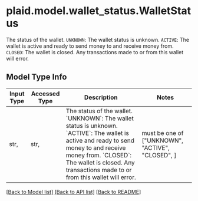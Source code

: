 # plaid.model.wallet_status.WalletStatus

The status of the wallet.  `UNKNOWN`: The wallet status is unknown.  `ACTIVE`: The wallet is active and ready to send money to and receive money from.  `CLOSED`: The wallet is closed. Any transactions made to or from this wallet will error.

## Model Type Info
Input Type | Accessed Type | Description | Notes
------------ | ------------- | ------------- | -------------
str,  | str,  | The status of the wallet.  &#x60;UNKNOWN&#x60;: The wallet status is unknown.  &#x60;ACTIVE&#x60;: The wallet is active and ready to send money to and receive money from.  &#x60;CLOSED&#x60;: The wallet is closed. Any transactions made to or from this wallet will error. | must be one of ["UNKNOWN", "ACTIVE", "CLOSED", ] 

[[Back to Model list]](../../README.md#documentation-for-models) [[Back to API list]](../../README.md#documentation-for-api-endpoints) [[Back to README]](../../README.md)

